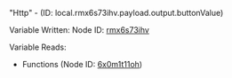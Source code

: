 "Http" - (ID: local.rmx6s73ihv.payload.output.buttonValue)

Variable Written:
Node ID: [rmx6s73ihv](../nodes/rmx6s73ihv.md)

Variable Reads:
* Functions (Node ID: [6x0m1t11oh](../nodes/6x0m1t11oh.md))
